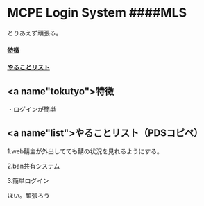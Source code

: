 # MCPE Login System ####MLS
とりあえず頑張る。
####  [特徴](##tokutyo)
####  [やることリスト](##list)
## <a name"tokutyo"></a>特徴
・ログインが簡単
## <a name"list"></a>やることリスト（PDSコピペ）
1.web鯖主が外出してても鯖の状況を見れるようにする。

2.ban共有システム

3.簡単ログイン

ほい。頑張ろう
